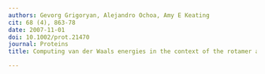 ```yaml
---
authors: Gevorg Grigoryan, Alejandro Ochoa, Amy E Keating
cit: 68 (4), 863-78
date: 2007-11-01
doi: 10.1002/prot.21470
journal: Proteins
title: Computing van der Waals energies in the context of the rotamer approximation

---
```

